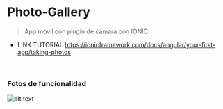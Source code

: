 # Photo-Gallery
> App movil con plugin de camara con IONIC
- LINK TUTORIAL
https://ionicframework.com/docs/angular/your-first-app/taking-photos
 <br />
 
### Fotos de funcionalidad
![alt text](link)

